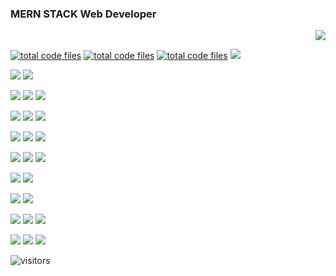 ### MERN STACK Web Developer

<p align="right"> <img src="https://github-readme-stats.vercel.app/api?username=arihant-jain-09&theme=tokyonight&show_icons=true&hide_border=true&count_private=true" /> </p>
<a href="https://github.com/arihant-jain-09"><img src="https://img.shields.io/badge/JavaScript-F7DF1E?style=flat&logo=javascript&logoColor=black" alt="total code files" /></a>
<a href="https://github.com/arihant-jain-09"><img src="https://img.shields.io/badge/-HTML5-E34F26?style=flat&logo=html5&logoColor=white" alt="total code files" /></a>
<a href="https://github.com/arihant-jain-09"><img src="https://img.shields.io/badge/-CSS3-1572B6?style=flat&logo=css3" alt="total code files" /></a>
<a href="https://github.com/arihant-jain-09"><img src="https://img.shields.io/badge/Sass-CC6699?style=flat&logo=sass&logoColor=white" /></a>
 
<a href="https://github.com/arihant-jain-09"><img src="https://img.shields.io/badge/Material--UI-0081CB?style=flat&logo=material-ui&logoColor=white" /></a>
<a href="https://github.com/arihant-jain-09"><img src="https://img.shields.io/badge/-Bootstrap-563D7C?style=flat&logo=bootstrap" /></a>

<a href="https://github.com/arihant-jain-09"><img src="https://img.shields.io/badge/React-20232A?style=flat&logo=react&logoColor=61DAFB" /></a>
<a href="https://github.com/arihant-jain-09"><img src="https://img.shields.io/badge/Redux-593D88?style=flat&logo=redux&logoColor=white" /></a>
<a href="https://github.com/arihant-jain-09"><img src="https://img.shields.io/badge/React_Router-CA4245?style=flat&logo=react-router&logoColor=white" /></a>

<a href="https://github.com/arihant-jain-09"><img src="https://img.shields.io/badge/-Nodejs-green?style=flat&logo=Node.js" /></a>
<a href="https://github.com/arihant-jain-09"><img src="https://img.shields.io/badge/-json-02569B?style=flat&logo=json" /></a>
<a href="https://github.com/arihant-jain-09"><img src="https://img.shields.io/badge/Express.js-404D59?style=flat&logo=express&logoColor=white" /></a>

<a href="https://github.com/arihant-jain-09"><img src="https://img.shields.io/badge/firebase-ffca28?style=flat&logo=firebase&logoColor=white" /></a>
<a href="https://github.com/arihant-jain-09"><img src="https://img.shields.io/badge/MongoDB-4EA94B?style=flat&logo=mongodb&logoColor=white" /></a>
<a href="https://github.com/arihant-jain-09"><img src="https://img.shields.io/badge/MySQL-00000F?style=flat&logo=mysql&logoColor=white" /></a>

<a href="https://github.com/arihant-jain-09"><img src="https://img.shields.io/badge/-Heroku-gray?style=flat&logo=heroku&link=https://github.com/arihant-jain-09" /></a>
<a href="https://github.com/arihant-jain-09"><img src="https://img.shields.io/badge/Netlify-00C7B7?style=flat&logo=netlify&logoColor=white" /></a>
<a href="https://github.com/arihant-jain-09"><img src="https://img.shields.io/badge/-Git-black?style=flat&logo=git&link=https://github.com/arihant-jain-09" /></a>

<a href="https://github.com/arihant-jain-09"><img src="https://img.shields.io/badge/-JQuery-blue?style=flat&logo=jquery&link=https://github.com/arihant-jain-09" /></a>
<a href="https://github.com/arihant-jain-09"><img src="https://img.shields.io/badge/Medium-12100E?style=flat&logo=medium&logoColor=white" /></a>

<a href="https://github.com/arihant-jain-09"><img src="https://img.shields.io/badge/Kali_Linux-557C94?style=flat&logo=kali-linux&logoColor=white" /></a>
<a href="https://github.com/arihant-jain-09"><img src="https://img.shields.io/badge/Google_Cloud-4285F4?style=flat&logo=google-cloud&logoColor=white" /></a>

<a href="https://github.com/arihant-jain-09"><img src="https://img.shields.io/badge/VSCode%20-%232E2E2E.svg?&style=flat&logo=visual-studio-code&logoColor=%2330A2FF" /></a>
<a href="https://github.com/arihant-jain-09"><img src="https://img.shields.io/badge/Linux-FCC624?style=flat&logo=linux&logoColor=black" /></a>
<a href="https://github.com/arihant-jain-09"><img src="https://img.shields.io/badge/RASPBERRY%20PI-C51A4A.svg?&style=flat&logo=raspberry%20pi&logoColor=white" /></a>

<a href="https://github.com/arihant-jain-09"><img src="https://img.shields.io/badge/TensorFlow%20-%23FF6F00.svg?&style=flat&logo=TensorFlow&logoColor=white" /></a>
<a href="https://github.com/arihant-jain-09"><img src="https://img.shields.io/badge/numpy%20-%23013243.svg?&style=flat&logo=numpy&logoColor=white" /></a>
<a href="https://github.com/arihant-jain-09"><img src="https://img.shields.io/badge/pandas%20-%23150458.svg?&style=flat&logo=pandas&logoColor=white" /></a>

<p><img src="https://visitor-badge.glitch.me/badge?page_id=arihant-jain-09.arihant-jain-09" alt="visitors"></p>
